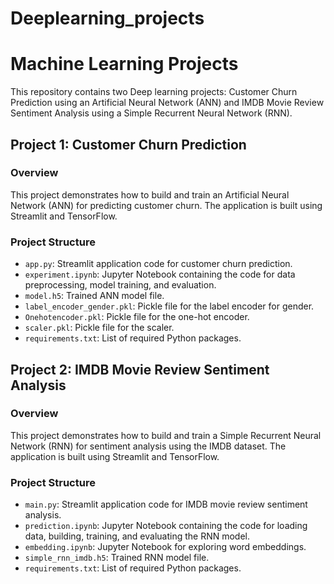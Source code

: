 # Deeplearning_projects

# Machine Learning Projects

This repository contains two Deep learning projects: Customer Churn Prediction using an Artificial Neural Network (ANN) and IMDB Movie Review Sentiment Analysis using a Simple Recurrent Neural Network (RNN).

## Project 1: Customer Churn Prediction

### Overview

This project demonstrates how to build and train an Artificial Neural Network (ANN) for predicting customer churn. The application is built using Streamlit and TensorFlow.

### Project Structure

- `app.py`: Streamlit application code for customer churn prediction.
- `experiment.ipynb`: Jupyter Notebook containing the code for data preprocessing, model training, and evaluation.
- `model.h5`: Trained ANN model file.
- `label_encoder_gender.pkl`: Pickle file for the label encoder for gender.
- `Onehotencoder.pkl`: Pickle file for the one-hot encoder.
- `scaler.pkl`: Pickle file for the scaler.
- `requirements.txt`: List of required Python packages.


## Project 2: IMDB Movie Review Sentiment Analysis

### Overview

This project demonstrates how to build and train a Simple Recurrent Neural Network (RNN) for sentiment analysis using the IMDB dataset. The application is built using Streamlit and TensorFlow.

### Project Structure
- `main.py`: Streamlit application code for IMDB movie review sentiment analysis.
- `prediction.ipynb`: Jupyter Notebook containing the code for loading data, building, training, and evaluating the RNN model.
- `embedding.ipynb`: Jupyter Notebook for exploring word embeddings.
- `simple_rnn_imdb.h5`: Trained RNN model file.
- `requirements.txt`: List of required Python packages.
